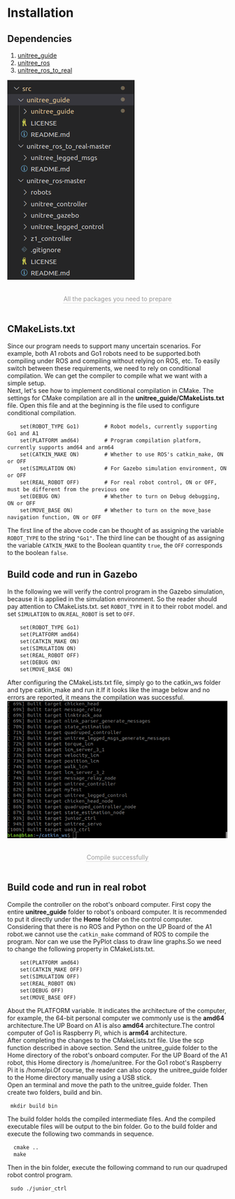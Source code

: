 # Installation
## Dependencies
1. [unitree_guide](https://github.com/unitreerobotics/unitree_guide)
2. [unitree_ros](https://github.com/unitreerobotics/unitree_ros)
3. [unitree_ros_to_real](https://github.com/unitreerobotics/unitree_ros_to_real)

![Switch](../../images/download_pkg.png)
<center>
<br>
<div style="color:orange; border-bottom: 0.1px solid #d9d9d9;
display: inline-block;
color: #999;
padding: 1px;">All the packages you need to prepare</div>
</center>
<br>

## CMakeLists.txt
Since our program needs to support many uncertain scenarios.
For example, both A1 robots and Go1 robots need to be supported.both compiling under ROS and compiling without relying on ROS, etc. To easily switch between these requirements, we need to rely on conditional compilation.
We can get the compiler to compile what we want with a simple setup.<br>
Next, let's see how to implement conditional compilation in CMake. The settings for CMake compilation are all in the
**unitree_guide/CMakeLists.txt** file.
Open this file and at the beginning is the file used to configure conditional compilation.
```
    set(ROBOT_TYPE Go1)        # Robot models, currently supporting Go1 and A1
    set(PLATFORM amd64)        # Program compilation platform, currently supports amd64 and arm64
    set(CATKIN_MAKE ON)        # Whether to use ROS's catkin_make, ON or OFF
    set(SIMULATION ON)         # For Gazebo simulation environment, ON or OFF
    set(REAL_ROBOT OFF)        # For real robot control, ON or OFF, must be different from the previous one
    set(DEBUG ON)              # Whether to turn on Debug debugging, ON or OFF
    set(MOVE_BASE ON)          # Whether to turn on the move_base navigation function, ON or OFF
```
The first line of the above code can be thought of as assigning the variable `ROBOT_TYPE` to the string `"Go1"`.
The third line can be thought of as assigning the variable `CATKIN_MAKE` to the Boolean quantity `true`, the `OFF` corresponds to the boolean `false`. 

## Build code and run in Gazebo
In the following we will verify the control program in the Gazebo simulation, because it is applied in the simulation environment. So the reader should pay attention to CMakeLists.txt. set `ROBOT_TYPE` in it to their robot model.
and set `SIMULATION` to `ON`.`REAL_ROBOT` is set to `OFF`.
```
    set(ROBOT_TYPE Go1)        
    set(PLATFORM amd64)       
    set(CATKIN_MAKE ON)       
    set(SIMULATION ON)         
    set(REAL_ROBOT OFF)       
    set(DEBUG ON)              
    set(MOVE_BASE ON)          
```
After configuring the CMakeLists.txt file, simply go to the catkin_ws folder and type catkin_make and run it.If it looks like the image below and no errors are reported, it means the compilation was successful.
![Switch](../../images/ros_build.png)
<center>
<br>
<div style="color:orange; border-bottom: 0.1px solid #d9d9d9;
display: inline-block;
color: #999;
padding: 1px;">Compile successfully</div>
</center>
<br>

## Build code and run in real robot
Compile the controller on the robot's onboard computer.
First copy the entire **unitree_guide** folder to robot's onboard computer. It is recommended to put it directly under the **Home** folder on the control computer.
Considering that there is no ROS and Python on the UP Board of the A1 robot.we cannot use the `catkin_make` command of ROS to compile the program. Nor can we use the PyPlot class to draw line graphs.So we need to change the following property in CMakeLists.txt.
```
    set(PLATFORM amd64)         
    set(CATKIN_MAKE OFF)            
    set(SIMULATION OFF)             
    set(REAL_ROBOT ON)              
    set(DEBUG OFF)                  
    set(MOVE_BASE OFF)          
```
About the PLATFORM variable.
It indicates the architecture of the computer, for example, the 64-bit personal computer we commonly use is the **amd64** architecture.The UP Board on A1 is also **amd64** architecture.The control computer of Go1 is Raspberry Pi, which is **arm64** architecture.<br>
After completing the changes to the CMakeLists.txt file. Use the scp function described in above section. Send the unitree_guide folder to the Home directory of the robot's onboard computer. For the UP Board of the A1 robot, this Home directory is /home/unitree. For the Go1 robot's Raspberry Pi it is /home/pi.Of course, the reader can also copy the unitree_guide folder to the Home directory manually using a USB stick.<br>
Open an terminal and move the path to the unitree_guide folder. Then create two folders, build and bin.
```
 mkdir build bin        
```
The build folder holds the compiled intermediate files.
And the compiled executable files will be output to the bin folder. Go to the build folder and execute the following two commands in sequence.
```
  cmake ..
  make     
```
Then in the bin folder, execute the following command to run our quadruped robot control program.
```
 sudo ./junior_ctrl  
```